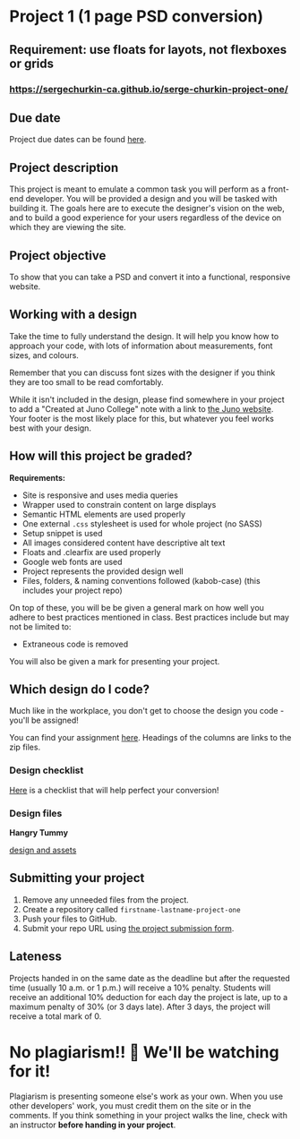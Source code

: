 # Project 1 (1 page PSD conversion)
## Requirement: use floats for layots, not flexboxes or grids
### https://sergechurkin-ca.github.io/serge-churkin-project-one/
## Due date

Project due dates can be found [here](https://github.com/HackerYou/bootcamp-notes/blob/master/stuff-you-need-to-know/important-dates.md).

## Project description

This project is meant to emulate a common task you will perform as a front-end developer. You will be provided a design and you will be tasked with building it. The goals here are to execute the designer's vision on the web, and to build a good experience for your users regardless of the device on which they are viewing the site.

## Project objective

To show that you can take a PSD and convert it into a functional, responsive website.

## Working with a design

Take the time to fully understand the design. It will help you know how to approach your code, with lots of information about measurements, font sizes, and colours.

Remember that you can discuss font sizes with the designer if you think they are too small to be read comfortably.

While it isn't included in the design, please find somewhere in your project to add a "Created at Juno College" note with a link to [the Juno website](https://junocollege.com/). Your footer is the most likely place for this, but whatever you feel works best with your design.


## How will this project be graded?

**Requirements:**

-   Site is responsive and uses media queries
-   Wrapper used to constrain content on large displays
-   Semantic HTML elements are used properly
-   One external `.css` stylesheet is used for whole project (no SASS)
-   Setup snippet is used
-   All images considered content have descriptive alt text
-   Floats and .clearfix are used properly
-   Google web fonts are used
-   Project represents the provided design well
-   Files, folders, & naming conventions followed (kabob-case) (this includes your project repo)

On top of these, you will be be given a general mark on how well you adhere to best practices mentioned in class. Best practices include but may not be limited to:

-   Extraneous code is removed

You will also be given a mark for presenting your project.

<!-- You will also be given marks for your project presentation:

-   Student was loud enough for everyone to hear
-   Student was able to identify a technical win
-   Student was able to effectively identify a technical challenge
-   Student did not go over time -->

## Which design do I code?

Much like in the workplace, you don't get to choose the design you code - you'll be assigned!

You can find your assignment [here](https://docs.google.com/spreadsheets/d/1nNtc4s0M6aWJv1K_sNPYzFOXappNFq9LZYzwl4B9JQg/edit?usp=sharing). Headings of the columns are links to the zip files.

<!-- > Feel free to print a copy using the printer by the windows! You'll need a USB port on your computer. If you only have USB-C, there's usually an adaptor in the cabinet to the left of the printer. -->

### Design checklist

[Here](https://docs.google.com/document/d/17GYf0CfvD8Mdt4fXXH_03Hc-L-y9V3xLSbO5AIfdK54/edit) is a checklist that will help perfect your conversion!

### Design files


**Hangry Tummy**

[design and assets](https://hychalknotes.s3.amazonaws.com/hangry-tummy.zip)


## Submitting your project

1. Remove any unneeded files from the project.
2. Create a repository called `firstname-lastname-project-one`
3. Push your files to GitHub.
4. Submit your repo URL using [the project submission form](https://docs.google.com/forms/d/e/1FAIpQLSeRr63HMZPrJDomUPKwtmYRsTXWP8pCPFdGEyE2cFst-7BFUQ/viewform).

<!-- ## #design in Helpcue

Though design isn't the core focus of the bootcamp, having a well-designed and cohesive project will help provide a professional polish to your portfolio pieces.

Whether you need advice on colour schemes, fonts, layout or a wider professional opinion, manage your time so that you can take advantage of instructor and peer feedback on design during project work time. 🎨 -->

## Lateness

Projects handed in on the same date as the deadline but after the requested time (usually 10 a.m. or 1 p.m.) will receive a 10% penalty. Students will receive an additional 10% deduction for each day the project is late, up to a maximum penalty of 30% (or 3 days late). After 3 days, the project will receive a total mark of 0.

# No plagiarism!! 👀 We'll be watching for it!

Plagiarism is presenting someone else's work as your own. When you use other developers' work, you must credit them on the site or in the comments. If you think something in your project walks the line, check with an instructor **before handing in your project**.
